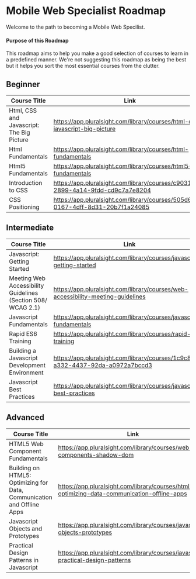 # Mobile Web Specialist Roadmap

Welcome to the path to becoming a Mobile Web Specilist.

#### Purpose of this Roadmap
This roadmap aims to help you make a good selection of courses to learn in a predefined manner. We're not suggesting this roadmap as being the best but it helps you sort the most essential courses from the clutter.



## Beginner
| Course Title    | Link        | Author          |
|-----------------|--------------------------------------------------------------------------|-----------------|
| Html, CSS and Javascript: The Big Picture                              | https://app.pluralsight.com/library/courses/html-css-javascript-big-picture                               | Barry Luijbregts |
| Html Fundamentals                                | https://app.pluralsight.com/library/courses/html-fundamentals                               | Matt Milner|
| Html5 Fundamentals                                | https://app.pluralsight.com/library/courses/html5-fundamentals                               | Craig Shoemaker |
| Introduction to CSS                              | https://app.pluralsight.com/library/courses/c903146b-2899-4a14-9fdd-cd9c7a7e8204                               | Scott Allen  |
| CSS Positioning                              | https://app.pluralsight.com/library/courses/505d61eb-0167-4dff-8d31-20b7f1a24085                               | Susan Simkins  |


## Intermediate
| Course Title    | Link        | Author          |
|-----------------|--------------------------------------------------------------------------|-----------------|
| Javascript: Getting Started                              | https://app.pluralsight.com/library/courses/javascript-getting-started                               | Mark Zamoyta |
| Meeting Web Accessibility Guidelines (Section 508/ WCAG 2.1)                              | https://app.pluralsight.com/library/courses/web-accessibility-meeting-guidelines      |  Gerard K. Cohen |
| Javascript Fundamentals                                | https://app.pluralsight.com/library/courses/javascript-fundamentals                               | Mark Zamoyta |
| Rapid ES6 Training                              | https://app.pluralsight.com/library/courses/rapid-es6-training                            | Mark Zamoyta |
| Building a Javascript Development Environment                              | https://app.pluralsight.com/library/courses/1c9c8ed1-a332-4437-92da-a0972a7bccd3                               | Cory House |
| Javascript Best Practices                              | https://app.pluralsight.com/library/courses/javascript-best-practices                            | Jonathan Mills|


## Advanced
| Course Title    | Link        | Author          |
|-----------------|--------------------------------------------------------------------------|-----------------|
| HTML5 Web Component Fundamentals                             | https://app.pluralsight.com/library/courses/web-components-shadow-dom                               | Cory House |
| Building on HTML5: Optimizing for Data, Communication and Offline Apps       | https://app.pluralsight.com/library/courses/html5-optimizing-data-communication-offline-apps                            | Craig Shoemaker |
| Javascript Objects and Prototypes       | https://app.pluralsight.com/library/courses/javascript-objects-prototypes                            | Jim Cooper |
| Practical Design Patterns in Javascript    | https://app.pluralsight.com/library/courses/javascript-practical-design-patterns                            | Jonathan Mills |





